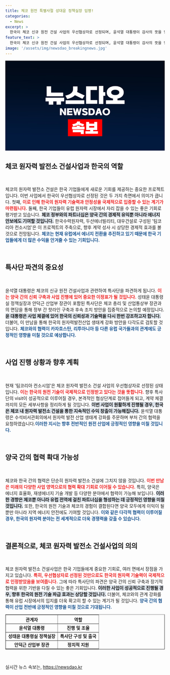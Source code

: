 ```yaml
---
title: 체코 원전 특별사절 성대윤 정책실장 임명!
categories:
  - News
excerpt: >
  한국이 체코 신규 원전 건설 사업의 우선협상자로 선정되며, 윤석열 대통령이 감사의 뜻을 담은 특사단을 파견합니다. 성태윤 정책실장과 안덕근 산업부 장관이 체코 정부와의 협력을 다질 예정!
feature_text: >
  한국이 체코 신규 원전 건설 사업의 우선협상자로 선정되며, 윤석열 대통령이 감사의 뜻을 담은 특사단을 파견합니다. 성태윤 정책실장과 안덕근 산업부 장관이 체코 정부와의 협력을 다질 예정!
image: '/assets/img/newsdao_breakingnews.jpg'
---
```


<p><img src="/assets/img/newsdao_breakingnews.jpg" alt="flaretime 속보" /></p>

<h2 data-ke-size="size26">체코 원자력 발전소 건설사업과 한국의 역할</h2>

<p data-ke-size="size16">&nbsp;</p>

<p data-ke-size="size16">체코의 원자력 발전소 건설은 한국 기업들에게 새로운 기회를 제공하는 중요한 프로젝트입니다. 이번 사업에서 한국이 우선협상자로 선정된 것은 두 가지 측면에서 의미가 큽니다. 첫째, <b><span style="color: #ee2323;">이로 인해 한국의 원자력 기술력과 안정성을 국제적으로 입증할 수 있는 계기가 마련됩니다.</span></b> 둘째, 한국 기업들이 유럽 원자력 시장에서 자리 잡을 수 있는 좋은 기회로 평가받고 있습니다. <b><span style="background-color: #21538527;">체코 정부와의 파트너십은 양국 간의 경제적 유익뿐 아니라 에너지 안보에도 기여할 것입니다.</span></b> 한국수력원자력, 두산에너빌리티, 대우건설로 구성된 '팀코리아 컨소시엄'은 이 프로젝트의 주축으로, 향후 계약 성사 시 상당한 경제적 효과를 볼 것으로 전망됩니다. <b><span style="color: #1a5490;">체코는 현재 유럽에서 에너지 전환을 추진하고 있기 때문에 한국 기업들에게 더 많은 수익을 안겨줄 수 있는 기회입니다.</span></b></p>

<p data-ke-size="size16">&nbsp;</p>

<h2 data-ke-size="size26">특사단 파견의 중요성</h2>

<p data-ke-size="size16">&nbsp;</p>

<p data-ke-size="size16">윤석열 대통령은 체코의 신규 원전 건설사업과 관련하여 특사단을 파견하게 됩니다. <b><span style="color: #ee2323;">이는 양국 간의 신뢰 구축과 사업 진행에 있어 중요한 이정표가 될 것입니다.</span></b> 성태윤 대통령실 정책실장과 안덕근 산업부 장관이 포함된 특사단은 체코 총리 및 산업통상부 장관과의 면담을 통해 정부 간 핫라인 구축과 후속 조치 방안을 집중적으로 논의할 예정입니다. <b><span style="background-color: #21538527;">윤 대통령은 사업 체결에 있어 한국의 신뢰성과 기술력을 다시 한번 강조하고자 합니다.</span></b> 더불어, 이 만남을 통해 한국의 원자력발전산업 생태계 강화 방안을 다각도로 검토할 것입니다. <b><span style="color: #1a5490;">체코와의 협력이 카자흐스탄, 리투아니아 등 다른 유럽 국가들과의 관계에도 긍정적인 영향을 미칠 것으로 예상합니다.</span></b></p>

<p data-ke-size="size16">&nbsp;</p>

<h2 data-ke-size="size26">사업 진행 상황과 향후 계획</h2>

<p data-ke-size="size16">&nbsp;</p>

<p data-ke-size="size16">현재 '팀코리아 컨소시엄'은 체코 원자력 발전소 건설 사업의 우선협상자로 선정된 상태입니다. <b><span style="color: #ee2323;">이는 한국의 원전 기술이 국제적으로 인정받고 있다는 것을 뜻합니다.</span></b> 향후 특사단의 visit이 성공적으로 이루어질 경우, 본격적인 협상단계로 접어들게 되고, 계약 체결까지의 모든 세부사항을 정리하게 될 것입니다. <b><span style="background-color: #21538527;">이번 사업이 원활하게 진행될 경우, 한국은 체코 내 원자력 발전소 건설을 통한 지속적인 수익 창출이 가능해집니다.</span></b> 윤석열 대통령은 수석비서관회의에서 원자력 발전 산업 생태계 강화를 주문하며 부처 간의 협력을 요청하였습니다.<b><span style="color: #1a5490;">이러한 지시는 향후 전반적인 원전 산업에 긍정적인 영향을 미칠 것입니다.</span></b></p>

<p data-ke-size="size16">&nbsp;</p>

<h2 data-ke-size="size26">양국 간의 협력 확대 가능성</h2>

<p data-ke-size="size16">&nbsp;</p>

<p data-ke-size="size16">체코와 한국 간의 협력은 단순히 원자력 발전소 건설에 그치지 않을 것입니다. <b><span style="color: #ee2323;">이번 만남은 미래의 다양한 사업 영역으로의 협력 확대 기회로 이어질 수 있습니다.</span></b> 특히, 양국은 에너지 효율화, 재생에너지 기술 개발 등 다양한 분야에서 협력이 가능해 보입니다. <b><span style="background-color: #21538527;">이러한 경향은 체코뿐 아니라 유럽 전역에 걸친 파트너십을 형성하는 데 긍정적인 영향을 미칠 것입니다.</span></b> 또한, 한국의 원전 기술과 체코의 경험이 결합된다면 양국 모두에게 이익이 될 뿐만 아니라 지역 에너지 안전에도 기여할 것입니다. <b><span style="color: #1a5490;">이와 같은 다각적 협력이 이루어질 경우, 한국의 원자력 분야는 전 세계적으로 더욱 경쟁력을 갖출 수 있습니다.</span></b></p>

<p data-ke-size="size16">&nbsp;</p>

<h2 data-ke-size="size26">결론적으로, 체코 원자력 발전소 건설사업의 의의</h2>

<p data-ke-size="size16">&nbsp;</p>

<p data-ke-size="size16">체코 원자력 발전소 건설사업은 한국 기업들에게 중요한 기회로, 여러 면에서 장점을 가지고 있습니다. <b><span style="color: #ee2323;">특히, 우선협상자로 선정된 것만으로도 한국의 원자력 기술력이 국제적으로 인정받았음을 보여줍니다.</span></b> 그에 따라 특사단의 파견은 양국 간의 신뢰 구축과 장기적 협력을 위한 기반을 다질 수 있는 좋은 기회입니다. <b><span style="background-color: #21538527;">이러한 사업이 성공적으로 진행될 경우, 향후 한국의 원전 기술 파급 효과는 상당할 것입니다.</span></b> 더불어, 체코와의 관계 강화를 통해 유럽 시장에서의 입지를 더욱 확고히 할 수 있는 계기가 될 것입니다. <b><span style="color: #1a5490;">양국 간의 협력이 산업 전반에 긍정적인 영향을 미칠 것으로 기대됩니다.</span></b></p>

<table style="width:100%;" border="1">
    <tr>
        <th style="text-align: center;"><b>관계자</b></th>
        <th style="text-align: center;"><b>역할</b></th>
    </tr>
    <tr>
        <td style="text-align: center; height: 17px;"><b>윤석열 대통령</b></td>
        <td style="text-align: center; height: 17px;"><b>진행 및 조율</b></td>
    </tr>
    <tr>
        <td style="text-align: center; height: 17px;"><b>성태윤 대통령실 정책실장</b></td>
        <td style="text-align: center; height: 17px;"><b>특사단 구성 및 출국</b></td>
    </tr>
    <tr>
        <td style="text-align: center; height: 17px;"><b>안덕근 산업부 장관</b></td>
        <td style="text-align: center; height: 17px;"><b>정치적 지원</b></td>
    </tr>
</table>

<p data-ke-size="size16">&nbsp;</p>
실시간 뉴스 속보는, <a href="https://newsdao.kr" rel="dofollow">https://newsdao.kr</a>


